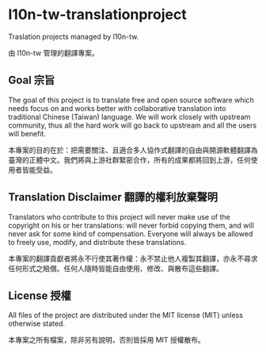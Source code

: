 # l10n-tw-translationproject
Traslation projects managed by l10n-tw. 

由 l10n-tw 管理的翻譯專案。

## Goal 宗旨
The goal of this project is to translate free and open source software which needs focus on and works better with collaborative translation into traditional Chinese (Taiwan) language. We will work closely with upstream community, thus all the hard work will go back to upstream and all the users will benefit.

本專案的目的在於：把需要關注、且適合多人協作式翻譯的自由與開源軟體翻譯為臺灣的正體中文。我們將與上游社群緊密合作，所有的成果都將回到上游，任何使用者皆能受益。

## Translation Disclaimer 翻譯的權利放棄聲明
Translators who contribute to this project will never make use of the copyright on his or her translations: will never forbid copying them, and will never ask for some kind of compensation. Everyone will always be allowed to freely use, modify, and distribute these translations.

本專案的翻譯貢獻者將永不行使其著作權：永不禁止他人複製其翻譯，亦永不尋求任何形式之賠償。任何人隨時皆能自由使用、修改、與散布這些翻譯。

## License 授權
All files of the project are distributed under the MIT license (MIT) unless otherwise stated.

本專案之所有檔案，除非另有說明，否則皆採用 MIT 授權散布。
